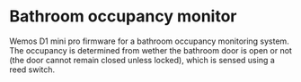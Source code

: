 # Bathroom occupancy monitor

Wemos D1 mini pro firmware for a bathroom occupancy monitoring system.
The occupancy is determined from wether the bathroom door is open or not (the door cannot remain closed unless locked), which is sensed using a reed switch.

